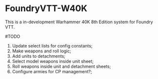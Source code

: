 # FoundryVTT-W40K
This is a in-development Warhammer 40K 8th Edition system for Foundry VTT.

#TODO
1. Update select lists for config constants;
1. Make weapons and roll logic;
1. Add units to detachments;
1. Select model weapons inside unit sheet;
1. Roll weapons inside unit and detachment sheets;
1. Configure armies for CP management?;